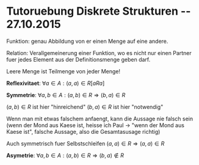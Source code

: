 # Tutoruebung Diskrete Strukturen -- 27.10.2015

Funktion: genau Abbildung von er einen Menge auf eine andere.

Relation: Verallgemeinerung einer Funktion, wo es nicht nur einen Partner fuer jedes Element aus der Definitionsmenge geben darf.

Leere Menge ist Teilmenge von jeder Menge!

__Reflexivitaet__: $\forall a \in A: (a, a) \in R [aRa]$

__Symmetrie__: $\forall a, b \in A: (a, b) \in R \Rightarrow (b, a) \in R$

$(a, b) \in R$ ist hier "hinreichend"
$(b, a) \in R$ ist hier "notwendig"

Wenn man mit etwas falschem anfaengt, kann die Aussage nie falsch sein (wenn der Mond aus Kaese ist, heisse ich Paul -> "wenn der Mond aus Kaese ist", falsche Aussage, also die Gesamtasusage richtig)

Auch symmetrisch fuer Selbstschleifen $(a, a) \in R \Rightarrow (a, a) \in R$

__Asymetrie__: $\forall a, b \in A: (a, b) \in R \Rightarrow (b, a) \notin R$
